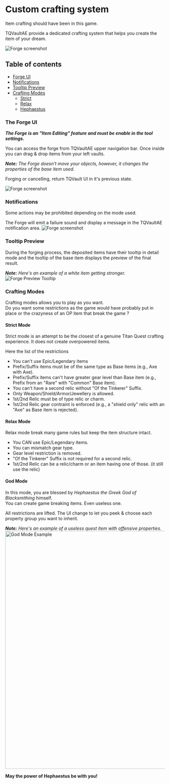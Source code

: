 # Custom crafting system

Item crafting should have been in this game. 

TQVaultAE provide a dedicated crafting system that helps you create the item of your dream.

![Forge screenshot](documentation/forge_ui_global.jpg)

## Table of contents
* [Forge UI](#UI)
* [Notifications](#Notifications)
* [Tooltip Preview](#TooltipPreview)
* [Crafting Modes](#Modes)
    + [Strict](#StrictMode)
    + [Relax](#RelaxMode)
    + [Hephaestus](#GodMode)

### <a id="UI"></a>The Forge UI
**_The Forge is an "Item Editing" feature and must be enable in the tool settings._**

You can access the forge from TQVaultAE upper navigation bar. 
Once inside you can drag & drop items from your left vaults.

_**Note:** The Forge doesn't move your objects, however, it changes the properties of the base item used._

Forging or cancelling, return TQVault UI in it's previous state.

![Forge screenshot](documentation/forge_ui.png)

### <a id="Notifications"></a>Notifications
Some actions may be prohibited depending on the mode used.

The Forge will emit a failure sound and display a message in the TQVaultAE notification area.
![Forge screenshot](documentation/forge_ui_notifications.png)

### <a id="TooltipPreview"></a>Tooltip Preview
During the forging process, the deposited items have their tooltip in detail 
mode and the tooltip of the base item displays the preview of the final result.

_**Note:** Here's an example of a white item getting stronger._
![Forge Preview Tooltip](documentation/forge_ui_preview.png)

### <a id="Modes"></a>Crafting Modes
Crafting modes allows you to play as you want.
<br />
Do you want some restrictions as the game would have probably put in place or the crazyness of an OP item that break the game ?

#### <a id="StrictMode"></a>Strict Mode
Strict mode is an attempt to be the closest of a genuine Titan Quest crafting experience.
It does not create overpowered items.

Here the list of the restrictions
+ You can't use Epic/Legendary items
+ Prefix/Suffix items must be of the same type as Base items (e.g., Axe with Axe).
+ Prefix/Suffix items can't have greater gear level than Base item (e.g., Prefix from an "Rare" with "Common" Base item).
+ You can't have a second relic without "Of the Tinkerer" Suffix.
+ Only Weapon/Shield/Armor/Jewellery is allowed.
+ 1st/2nd Relic must be of type relic or charm.
+ 1st/2nd Relic gear contraint is enforced (e.g., a "shield only" relic with an "Axe" as Base item is rejected).

#### <a id="RelaxMode"></a>Relax Mode
Relax mode break many game rules but keep the item structure intact.
+ You CAN use Epic/Legendary items.
+ You can mismatch gear type.
+ Gear level restriction is removed.
+ "Of the Tinkerer" Suffix is not required for a second relic.
+ 1st/2nd Relic can be a relic/charm or an item having one of those. (it still use the relic)

#### <a id="GodMode"></a>God Mode
In this mode, you are blessed by *Hephaestus the Greek God of Blacksmithing* himself.
<br />
You can create game breaking items. Even useless one.

All restrictions are lifted.
The UI change to let you peek & choose each property group you want to inherit.

_**Note:** Here's an example of a useless quest item with offensive properties._
<br />
<img src="./documentation/forge_ui_godmode.png" width="750" alt="God Mode Example" />
<br />

**May the power of Hephaestus be with you!**